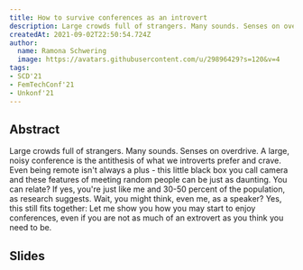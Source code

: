 ```yaml
---
title: How to survive conferences as an introvert
description: Large crowds full of strangers. Many sounds. Senses on overdrive. A large, noisy conference is the antithesis of what we introverts prefer and crave.
createdAt: 2021-09-02T22:50:54.724Z
author:
  name: Ramona Schwering
  image: https://avatars.githubusercontent.com/u/29896429?s=120&v=4
tags:
- SCD'21
- FemTechConf'21
- Unkonf'21
---
```


## Abstract

Large crowds full of strangers. Many sounds. Senses on overdrive. A large, noisy conference is the antithesis of what we introverts prefer and crave. Even being remote isn't always a plus - this little black box you call camera and these features of meeting random people can be just as daunting. You can relate? If yes, you're just like me and 30-50 percent of the population, as research suggests. Wait, you might think, even me, as a speaker? Yes, this still fits together: Let me show you how you may start to enjoy conferences, even if you are not as much of an extrovert as you think you need to be.

## Slides

<media-grid :media="[{
name: 'Slides',
url: 'https://speakerdeck.com/leichteckig/how-to-survive-conferences-as-an-introvert'
}]"></media-grid>
